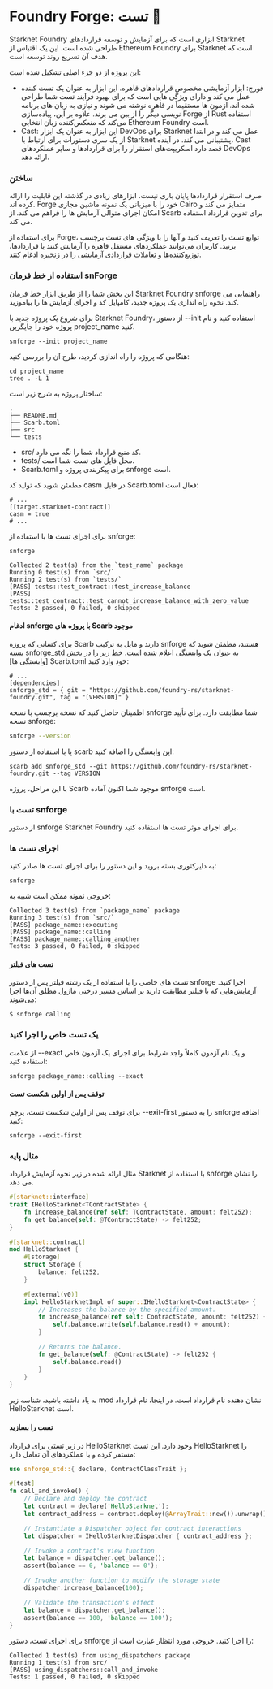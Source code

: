 # Foundry Forge: تست 🚧

Starknet Foundry ابزاری است که برای آزمایش و توسعه قراردادهای Starknet طراحی شده است. این یک اقتباس از Ethereum Foundry برای Starknet است که هدف آن تسریع روند توسعه است.

این پروژه از دو جزء اصلی تشکیل شده است:

* فورج: ابزار آزمایشی مخصوص قراردادهای قاهره. این ابزار به عنوان یک تست کننده عمل می کند و دارای ویژگی هایی است که برای بهبود فرآیند تست شما طراحی شده اند. آزمون ها مستقیماً در قاهره نوشته می شوند و نیازی به زبان های برنامه نویسی دیگر را از بین می برند. علاوه بر این، پیاده‌سازی Forge از Rust استفاده می‌کند که منعکس‌کننده زبان انتخابی Ethereum Foundry است.
* Cast: این ابزار به عنوان یک ابزار DevOps برای Starknet عمل می کند و در ابتدا از یک سری دستورات برای ارتباط با Starknet پشتیبانی می کند. در آینده، Cast قصد دارد اسکریپت‌های استقرار را برای قراردادها و سایر عملکردهای DevOps ارائه دهد.

### ساختن

صرف استقرار قراردادها پایان بازی نیست. ابزارهای زیادی در گذشته این قابلیت را ارائه کرده اند. Forge خود را با میزبانی یک نمونه ماشین مجازی Cairo متمایز می کند و امکان اجرای متوالی آزمایش ها را فراهم می کند. از Scarb برای تدوین قرارداد استفاده می کند.

برای استفاده از Forge، توابع تست را تعریف کنید و آنها را با ویژگی های تست برچسب بزنید. کاربران می‌توانند عملکردهای مستقل قاهره را آزمایش کنند یا قراردادها، توزیع‌کننده‌ها و تعاملات قراردادی آزمایشی را در زنجیره ادغام کنند.

### استفاده از خط فرمان snForge

این بخش شما را از طریق ابزار خط فرمان Starknet Foundry snforge راهنمایی می کند. نحوه راه اندازی یک پروژه جدید، کامپایل کد و اجرای آزمایش ها را بیاموزید.

برای شروع یک پروژه جدید با Starknet Foundry، از دستور --init استفاده کنید و نام پروژه خود را جایگزین project\_name کنید.

```shell
snforge --init project_name
```

هنگامی که پروژه را راه اندازی کردید، طرح آن را بررسی کنید:

```shell
cd project_name
tree . -L 1
```

ساختار پروژه به شرح زیر است:

```shell
.
├── README.md
├── Scarb.toml
├── src
└── tests
```

* src/ کد منبع قرارداد شما را نگه می دارد.
* tests/ محل فایل های تست شما است.
* Scarb.toml برای پیکربندی پروژه و snforge است.

مطمئن شوید که تولید کد casm در فایل Scarb.toml فعال است:

```shell
# ...
[[target.starknet-contract]]
casm = true
# ...
```

برای اجرای تست ها با استفاده از snforge:

```shell
snforge

Collected 2 test(s) from the `test_name` package
Running 0 test(s) from `src/`
Running 2 test(s) from `tests/`
[PASS] tests::test_contract::test_increase_balance
[PASS] tests::test_contract::test_cannot_increase_balance_with_zero_value
Tests: 2 passed, 0 failed, 0 skipped
```

#### ادغام snforge با پروژه های Scarb موجود

برای کسانی که پروژه Scarb دارند و مایل به ترکیب snforge هستند، مطمئن شوید که بسته snforge\_std به عنوان یک وابستگی اعلام شده است. خط زیر را در بخش \[وابستگی ها] Scarb.toml خود وارد کنید:

```shell
# ...
[dependencies]
snforge_std = { git = "https://github.com/foundry-rs/starknet-foundry.git", tag = "[VERSION]" }
```

اطمینان حاصل کنید که نسخه برچسب با نسخه snforge شما مطابقت دارد. برای تأیید نسخه snforge:

```sh
snforge --version
```

یا با استفاده از دستور scarb این وابستگی را اضافه کنید:

```shell
scarb add snforge_std --git https://github.com/foundry-rs/starknet-foundry.git --tag VERSION
```

با این مراحل، پروژه Scarb موجود شما اکنون آماده snforge است.

### تست با snforge

از دستور snforge Starknet Foundry برای اجرای موثر تست ها استفاده کنید.

### اجرای تست ها

به دایرکتوری بسته بروید و این دستور را برای اجرای تست ها صادر کنید:

```shell
snforge
```

خروجی نمونه ممکن است شبیه به:

```shell
Collected 3 test(s) from `package_name` package
Running 3 test(s) from `src/`
[PASS] package_name::executing
[PASS] package_name::calling
[PASS] package_name::calling_another
Tests: 3 passed, 0 failed, 0 skipped
```

#### تست های فیلتر

تست های خاصی را با استفاده از یک رشته فیلتر پس از دستور snforge اجرا کنید. آزمایش‌هایی که با فیلتر مطابقت دارند بر اساس مسیر درختی ماژول مطلق آن‌ها اجرا می‌شوند:

```shell
$ snforge calling
```

### یک تست خاص را اجرا کنید

از علامت --exact و یک نام آزمون کاملاً واجد شرایط برای اجرای یک آزمون خاص استفاده کنید:

```shell
snforge package_name::calling --exact
```

#### توقف پس از اولین شکست تست

برای توقف پس از اولین شکست تست، پرچم --exit-first را به دستور snforge اضافه کنید:

```shell
snforge --exit-first
```

### مثال پایه

مثال ارائه شده در زیر نحوه آزمایش قرارداد Starknet با استفاده از snforge را نشان می دهد.

```rust
#[starknet::interface]
trait IHelloStarknet<TContractState> {
    fn increase_balance(ref self: TContractState, amount: felt252);
    fn get_balance(self: @TContractState) -> felt252;
}

#[starknet::contract]
mod HelloStarknet {
    #[storage]
    struct Storage {
        balance: felt252,
    }

    #[external(v0)]
    impl HelloStarknetImpl of super::IHelloStarknet<ContractState> {
        // Increases the balance by the specified amount.
        fn increase_balance(ref self: ContractState, amount: felt252) {
            self.balance.write(self.balance.read() + amount);
        }

        // Returns the balance.
        fn get_balance(self: @ContractState) -> felt252 {
            self.balance.read()
        }
    }
}
```

به یاد داشته باشید، شناسه زیر mod نشان دهنده نام قرارداد است. در اینجا، نام قرارداد HelloStarknet است.

#### تست را بسازید

در زیر تستی برای قرارداد HelloStarknet وجود دارد. این تست HelloStarknet را مستقر کرده و با عملکردهای آن تعامل دارد:

```rust
use snforge_std::{ declare, ContractClassTrait };

#[test]
fn call_and_invoke() {
    // Declare and deploy the contract
    let contract = declare('HelloStarknet');
    let contract_address = contract.deploy(@ArrayTrait::new()).unwrap();

    // Instantiate a Dispatcher object for contract interactions
    let dispatcher = IHelloStarknetDispatcher { contract_address };

    // Invoke a contract's view function
    let balance = dispatcher.get_balance();
    assert(balance == 0, 'balance == 0');

    // Invoke another function to modify the storage state
    dispatcher.increase_balance(100);

    // Validate the transaction's effect
    let balance = dispatcher.get_balance();
    assert(balance == 100, 'balance == 100');
}
```

برای اجرای تست، دستور snforge را اجرا کنید. خروجی مورد انتظار عبارت است از:

```shell
Collected 1 test(s) from using_dispatchers package
Running 1 test(s) from src/
[PASS] using_dispatchers::call_and_invoke
Tests: 1 passed, 0 failed, 0 skipped
```
